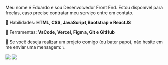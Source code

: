 <p align="left"> 
  Meu nome é Eduardo e sou Desenvolvedor Front End.
  Estou disponível para freelas, caso precise contratar meu serviço entre em contato.
</p>

<p align="left">
  🦄 Habilidades: <strong>HTML, CSS, JavaScript,Bootstrap e ReactJS</strong>
</p>

<p align="left">
  💼 Ferramentas: <strong>VsCode, Vercel, Figma, Git e GitHub</strong>
</p>

<p align="left">
  💌 Se você deseja realizar um projeto comigo (ou bater papo), não hesite em me enviar uma mensagem: ⤵️
</p>

  <p align="left">
  <a href="https://www.instagram.com/eduardosimass/" alt="Instagram">
  <img src="https://img.shields.io/badge/-Instagram-DF0174?style=for-the-badge&logo=instagram&logoColor=white&link=https://www.instagram.com/eduardosimass/"/></a>
  
  <a href="https://www.linkedin.com/in/eduardo-simas-b8203a205/" alt="Linkedin">
  <img src="https://img.shields.io/badge/-Linkedin-0e76a8?style=for-the-badge&logo=Linkedin&logoColor=white&link=https://www.linkedin.com/in/eduardo-simas-b8203a205/" /></a>

